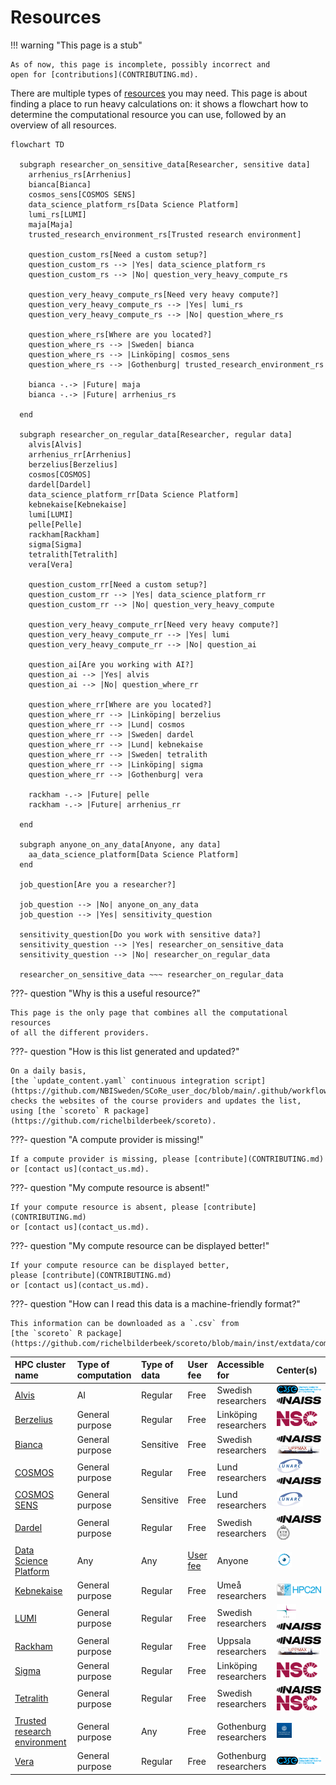 # Resources

!!! warning "This page is a stub"

    As of now, this page is incomplete, possibly incorrect and
    open for [contributions](CONTRIBUTING.md).

There are multiple types of [resources](resources.md) you may need.
This page is about finding a place to run heavy calculations on:
it shows a flowchart how to determine the computational resource
you can use, followed by an overview of all resources.

```mermaid
flowchart TD

  subgraph researcher_on_sensitive_data[Researcher, sensitive data]
    arrhenius_rs[Arrhenius]
    bianca[Bianca]
    cosmos_sens[COSMOS SENS]    
    data_science_platform_rs[Data Science Platform]
    lumi_rs[LUMI]
    maja[Maja]
    trusted_research_environment_rs[Trusted research environment]

    question_custom_rs[Need a custom setup?]
    question_custom_rs --> |Yes| data_science_platform_rs
    question_custom_rs --> |No| question_very_heavy_compute_rs

    question_very_heavy_compute_rs[Need very heavy compute?]
    question_very_heavy_compute_rs --> |Yes| lumi_rs
    question_very_heavy_compute_rs --> |No| question_where_rs

    question_where_rs[Where are you located?]
    question_where_rs --> |Sweden| bianca
    question_where_rs --> |Linköping| cosmos_sens
    question_where_rs --> |Gothenburg| trusted_research_environment_rs

    bianca -.-> |Future| maja
    bianca -.-> |Future| arrhenius_rs

  end

  subgraph researcher_on_regular_data[Researcher, regular data]
    alvis[Alvis]
    arrhenius_rr[Arrhenius]
    berzelius[Berzelius]
    cosmos[COSMOS]
    dardel[Dardel]
    data_science_platform_rr[Data Science Platform]
    kebnekaise[Kebnekaise]
    lumi[LUMI]
    pelle[Pelle]
    rackham[Rackham]
    sigma[Sigma]
    tetralith[Tetralith]
    vera[Vera]

    question_custom_rr[Need a custom setup?]
    question_custom_rr --> |Yes| data_science_platform_rr
    question_custom_rr --> |No| question_very_heavy_compute

    question_very_heavy_compute_rr[Need very heavy compute?]
    question_very_heavy_compute_rr --> |Yes| lumi
    question_very_heavy_compute_rr --> |No| question_ai

    question_ai[Are you working with AI?]
    question_ai --> |Yes| alvis
    question_ai --> |No| question_where_rr

    question_where_rr[Where are you located?]
    question_where_rr --> |Linköping| berzelius
    question_where_rr --> |Lund| cosmos
    question_where_rr --> |Sweden| dardel
    question_where_rr --> |Lund| kebnekaise
    question_where_rr --> |Sweden| tetralith
    question_where_rr --> |Linköping| sigma
    question_where_rr --> |Gothenburg| vera

    rackham -.-> |Future| pelle
    rackham -.-> |Future| arrhenius_rr

  end
  
  subgraph anyone_on_any_data[Anyone, any data]
    aa_data_science_platform[Data Science Platform]
  end

  job_question[Are you a researcher?]

  job_question --> |No| anyone_on_any_data
  job_question --> |Yes| sensitivity_question

  sensitivity_question[Do you work with sensitive data?]
  sensitivity_question --> |Yes| researcher_on_sensitive_data
  sensitivity_question --> |No| researcher_on_regular_data

  researcher_on_sensitive_data ~~~ researcher_on_regular_data 
```

???- question "Why is this a useful resource?"

    This page is the only page that combines all the computational resources
    of all the different providers.

???- question "How is this list generated and updated?"

    On a daily basis,
    [the `update_content.yaml` continuous integration script](https://github.com/NBISweden/SCoRe_user_doc/blob/main/.github/workflows/update_content.yaml)
    checks the websites of the course providers and updates the list,
    using [the `scoreto` R package](https://github.com/richelbilderbeek/scoreto).

???- question "A compute provider is missing!"

    If a compute provider is missing, please [contribute](CONTRIBUTING.md)
    or [contact us](contact_us.md).

???- question "My compute resource is absent!"

    If your compute resource is absent, please [contribute](CONTRIBUTING.md)
    or [contact us](contact_us.md).

???- question "My compute resource can be displayed better!"

    If your compute resource can be displayed better,
    please [contribute](CONTRIBUTING.md)
    or [contact us](contact_us.md).

???- question "How can I read this data is a machine-friendly format?"

    This information can be downloaded as a `.csv` from
    [the `scoreto` R package](https://github.com/richelbilderbeek/scoreto/blob/main/inst/extdata/compute.csv).

<!-- compute_2.md is machine-generated and pasted below this file, compute_1.md -->


|HPC cluster name|Type of computation|Type of data|User fee|Accessible for|Center(s)|
|:----------------------------|:---------------|:---------|:----------|:----------------------|:-------------------------|
|[Alvis](https://www.c3se.chalmers.se/about/Alvis/)|AI              |Regular   |Free       |Swedish researchers    |![C3SE](logo/c3se_logo_134_x_24.png) ![NAISS](logo/naiss_logo_148_x_24.png)|
|[Berzelius](https://www.nsc.liu.se/systems/berzelius/)|General purpose |Regular   |Free       |Linköping researchers  |![NSC](logo/nsc_logo_66_x_24.png)|
|[Bianca](https://docs.uppmax.uu.se/cluster_guides/bianca/)|General purpose |Sensitive |Free       |Swedish researchers    |![NAISS](logo/naiss_logo_148_x_24.png) ![UPPMAX](logo/uppmax_logo_116_x_24.png)|
|[COSMOS](https://www.lunarc.lu.se/systems/cosmos/)|General purpose |Regular   |Free       |Lund researchers       |![LUNARC](logo/lunarc_logo_42_x_24.png) ![NAISS](logo/naiss_logo_148_x_24.png)|
|[COSMOS SENS](https://www.lunarc.lu.se/systems/cosmos-sens/)|General purpose |Sensitive |Free       |Lund researchers       |![LUNARC](logo/lunarc_logo_42_x_24.png)|
|[Dardel](https://www.pdc.kth.se/hpc-services/computing-systems/dardel-hpc-system/dardel)|General purpose |Regular   |Free       |Swedish researchers    |![NAISS](logo/naiss_logo_148_x_24.png) ![PDC](logo/pdc_logo_21_x_24.png)|
|[Data Science Platform](https://datahub.aida.scilifelab.se/data-science-platform/)|Any             |Any       |[User fee](https://datahub.aida.scilifelab.se/services/#prices)|Anyone                 |![AIDA Data Hub](logo/aida_logo_24_x_24.png)|
|[Kebnekaise](https://www.hpc2n.umu.se/resources/hardware/kebnekaise)|General purpose |Regular   |Free       |Umeå researchers       |![HPC2N](logo/hpc2n_logo_84_x_24.png)|
|[LUMI](https://lumi-supercomputer.eu/)|General purpose |Regular   |Free       |Swedish researchers    |![CSC](logo/csc_logo_31_x_24.png) ![NAISS](logo/naiss_logo_148_x_24.png)|
|[Rackham](https://docs.uppmax.uu.se/cluster_guides/rackham/)|General purpose |Regular   |Free       |Uppsala researchers    |![NAISS](logo/naiss_logo_148_x_24.png) ![UPPMAX](logo/uppmax_logo_116_x_24.png)|
|[Sigma](https://www.nsc.liu.se/systems/sigma/)|General purpose |Regular   |Free       |Linköping researchers  |![NSC](logo/nsc_logo_66_x_24.png)|
|[Tetralith](https://www.nsc.liu.se/systems/tetralith/)|General purpose |Regular   |Free       |Swedish researchers    |![NAISS](logo/naiss_logo_148_x_24.png) ![NSC](logo/nsc_logo_66_x_24.png)|
|[Trusted research environment](https://tre.gu.se/)|General purpose |Any       |Free       |Gothenburg researchers |![University of Gothenburg](logo/university_of_gothenburg_logo_24_x_24.png)|
|[Vera](https://www.c3se.chalmers.se/about/Vera/)|General purpose |Regular   |Free       |Gothenburg researchers |![C3SE](logo/c3se_logo_134_x_24.png)|
